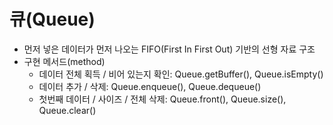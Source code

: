 # 큐(Queue)
- 먼저 넣은 데이터가 먼저 나오는 FIFO(First In First Out) 기반의 선형 자료 구조
- 구현 메서드(method)
    - 데이터 전체 획득 / 비어 있는지 확인: Queue.getBuffer(), Queue.isEmpty()
    - 데이터 추가 / 삭제: Queue.enqueue(), Queue.dequeue()
    - 첫번째 데이터 / 사이즈 / 전체 삭제: Queue.front(), Queue.size(), Queue.clear()
    